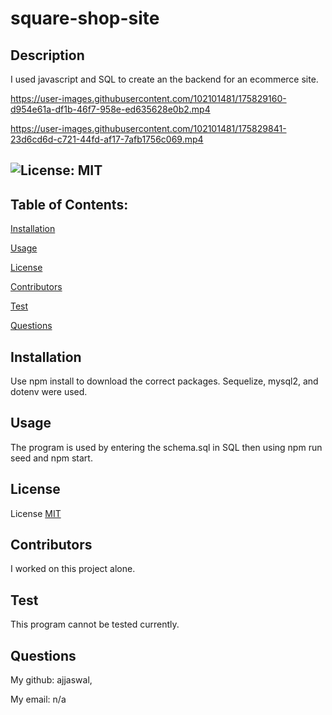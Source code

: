 # square-shop-site
## Description
  I used javascript and SQL to create an the backend for an ecommerce site. 

 https://user-images.githubusercontent.com/102101481/175829160-d954e61a-df1b-46f7-958e-ed635628e0b2.mp4

 https://user-images.githubusercontent.com/102101481/175829841-23d6cd6d-c721-44fd-af17-7afb1756c069.mp4

  ## ![License: MIT](https://img.shields.io/badge/License-MIT-yellow.svg)
  
  ## Table of Contents:

  [Installation](#installation)

  [Usage](#usage)

  [License](#license)

  [Contributors](#contributors)

  [Test](#test)

  [Questions](#questions)
  
  ## Installation
  Use npm install to download the correct packages. Sequelize, mysql2, and dotenv were used.
  
  ## Usage
  The program is used by entering the schema.sql in SQL then using npm run seed and npm start. 
  
  ## License

  License [MIT](https://choosealicense.com/licenses/mit/)
  
  ## Contributors
  I worked on this project alone.
  
  ## Test
  This program cannot be tested currently. 
  
  ## Questions
  My github: ajjaswal,
  
  My email: n/a
